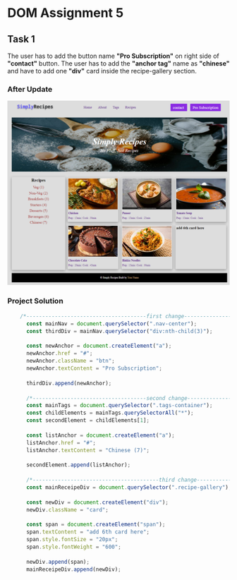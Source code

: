 # **DOM Assignment 5**

## **Task 1**

The user has to add the button name **"Pro Subscription"** on right side of **"contact"** button. The user has to add the **"anchor tag"** name as **"chinese"** and have to add one **"div"** card inside the recipe-gallery section.

### **After Update**
![Output Image](./Output/DOM%20P2%20SS.png)

### **Project Solution**
````javascript
    /*--------------------------------------first change-----------------------------------------------*/
      const mainNav = document.querySelector(".nav-center");
      const thirdDiv = mainNav.querySelector("div:nth-child(3)");

      const newAnchor = document.createElement("a");
      newAnchor.href = "#";
      newAnchor.className = "btn";
      newAnchor.textContent = "Pro Subscription";

      thirdDiv.append(newAnchor);

      /*------------------------------------second change-------------------------------------------------*/
      const mainTags = document.querySelector(".tags-container");
      const childElements = mainTags.querySelectorAll("*");
      const secondElement = childElements[1];

      const listAnchor = document.createElement("a");
      listAnchor.href = "#";
      listAnchor.textContent = "Chinese (7)";

      secondElement.append(listAnchor);

      /*----------------------------------------third change-----------------------------------------------*/
      const mainReceipeDiv = document.querySelector(".recipe-gallery");

      const newDiv = document.createElement("div");
      newDiv.className = "card";

      const span = document.createElement("span");
      span.textContent = "add 6th card here";
      span.style.fontSize = "20px";
      span.style.fontWeight = "600";

      newDiv.append(span);
      mainReceipeDiv.append(newDiv);
````